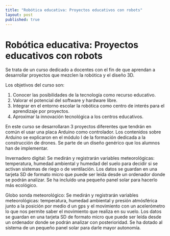 ```yaml
---
title: "Robótica educativa: Proyectos educativos con robots"
layout: post
published: true
---
```


# Robótica educativa: Proyectos educativos con robots

Se trata de un curso dedicado a docentes con el fin de que aprendan a desarrollar proyectos que mezclen la robótica y el diseño 3D.

Los objetivos del curso son:

1. Conocer las posibilidades de la tecnología como recurso educativo.
2. Valorar el potencial del software y hardware libre.
3. Integrar en el entorno escolar la robótica como centro de interés para el aprendizaje por proyectos.
4. Aproximar la innovación tecnológica a los centros educativos.

En este curso se desarrollaran 3 proyectos diferentes que tendrán en común el usar una placa Arduino como controlador. Los contenidos sobre Arduino se explicaron en el módulo I de la formación dedicada a la construcción de drones. Se parte de un diseño genérico que los alumnos han de implementar.

Invernadero digital: Se medirán y registrarán variables meteorológicas: temperatura, humedad ambiental y humedad del suelo para decidir si se activan sistemas de riego o de ventilación. Los datos se guardan en una tarjeta SD de formato micro que puede ser leída desde un ordenador donde se podrán analizar. Se ha incluído una pequeño panel solar para hacerlo más ecológico.

Globo sonda meteorológico: Se medirán y registrarán variables meteorológicas: temperatura, humedad ambiental y presión atmósférica junto a la posición por medio d un gps y el movimiento con un acelerómetro lo que nos permite saber el movimiento que realiza en su vuelo. Los datos se guardan en una tarjeta SD de formato micro que puede ser leída desde un ordenador donde se podrán analizar con posterioridad. Se ha dotado al sistema de un pequeño panel solar para darle mayor autonomía.

